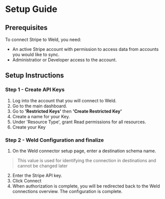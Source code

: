 # Setup Guide

## Prerequisites
To connect Stripe to Weld, you need:
- An active Stripe account with permission to access data from accounts you would like to sync.
- Administratior or Developer access to the account.


## Setup Instructions
### Step 1 - Create API Keys
1. Log into the account that you will connect to Weld.
2. Go to the main dashboard.
3. Go to <b> 'Restricted Keys'</b> then <b>'Create Restricted Key'</b>
4. Create a name for your Key.
5. Under 'Resource Type', grant Read permissions for all resources.
6. Create your Key
### Step 2 - Weld Configuration and finalize
1. On the Weld connector setup page, enter a destination schema name.
> This value is used for identifying the connection in destinations and cannot be changed later
2. Enter the Stripe API key.
3. Click Connect
4. When authorization is complete, you will be redirected back to the Weld connections overview. The configuration is complete.

